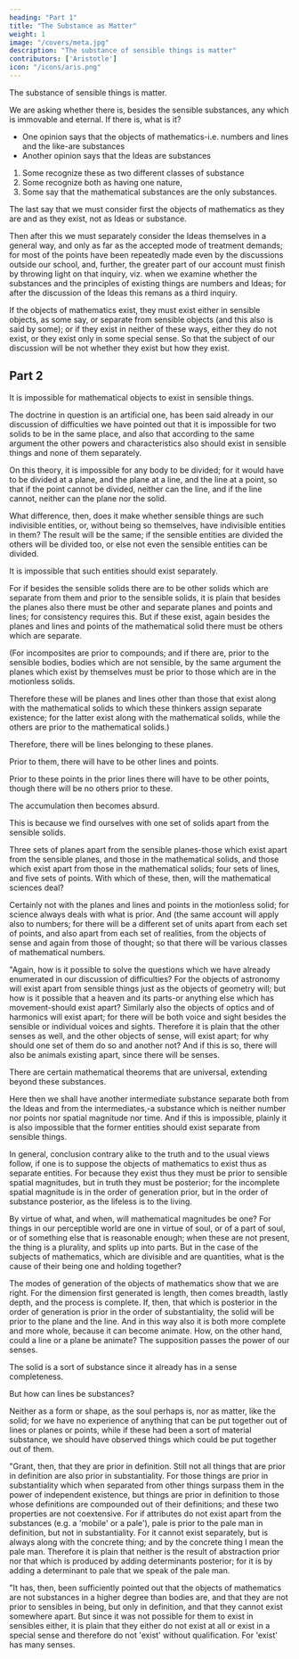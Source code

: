 ```yaml
---
heading: "Part 1"
title: "The Substance as Matter"
weight: 1
image: "/covers/meta.jpg"
description: "The substance of sensible things is matter"
contributors: ['Aristotle']
icon: "/icons/aris.png"
---
```




The substance of sensible things is matter. <!-- and , dealing in the treatise on physics with matter, and later with the substance which has actual existence.  -->

We are asking whether there is, besides the sensible substances, any which is immovable and eternal. If there is, what is it? 

<!-- is, we must first consider what is said by others, so that, if there is anything which they say wrongly, we may not be liable to the same objections, while, if there is any opinion common to them and us, we shall have no private grievance against ourselves on that account; for one must be content to state some points better than one's predecessors, and others no worse. -->

- One opinion says that the objects of mathematics-i.e. numbers and lines and the like-are substances
- Another opinion says that the Ideas are substances

1. Some recognize these as two different classes of substance
2. Some recognize both as having one nature,
3. Some say that the mathematical substances are the only substances. 

The last say that we must consider first the objects of mathematics as they are and as they exist, not as Ideas or substance. <!-- . , not qualifying them by any other characteristic-not asking, for instance, whether they are in fact Ideas or not, or whether they are the principles and substances of existing things or not, but only whether as objects of mathematics they exist or not, and if they exist, how they exist.  -->

Then after this we must separately consider the Ideas themselves in a general way, and only as far as the accepted mode of treatment demands; for most of the points have been repeatedly made even by the discussions outside our school, and, further, the greater part of our account must finish by throwing light on that inquiry, viz. when we examine whether the substances and the principles of existing things are numbers and Ideas; for after the discussion of the Ideas this remans as a third inquiry.

If the objects of mathematics exist, they must exist either in sensible objects, as some say, or separate from sensible objects (and this also is said by some); or if they exist in neither of these ways, either they do not exist, or they exist only in some special sense. So that the subject of our discussion will be not whether they exist but how they exist.


## Part 2

It is impossible for mathematical objects to exist in sensible things. 

The doctrine in question is an artificial one, has been said already in our discussion of difficulties we have pointed out that it is impossible for two solids to be in the same place, and also that according to the same argument the other powers and characteristics also should exist in sensible things and none of them separately. 

On this theory, it is impossible for any body to be divided; for it would have to be divided at a plane, and the plane at a line, and the line at a point, so that if the point cannot be divided, neither can the line, and if the line cannot, neither can the plane nor the solid. 

What difference, then, does it make whether sensible things are such indivisible entities, or, without being so themselves, have indivisible entities in them? The result will be the same; if the sensible entities are divided the others will be divided too, or else not even the sensible entities can be divided.

It is impossible that such entities should exist separately. 

For if besides the sensible solids there are to be other solids which are separate from them and prior to the sensible solids, it is plain that besides the planes also there must be other and separate planes and points and lines; for consistency requires this. But if these exist, again besides the planes and lines and points of the mathematical solid there must be others which are separate.

(For incomposites are prior to compounds; and if there are, prior to the sensible bodies, bodies which are not sensible, by the same argument the planes which exist by themselves must be prior to those which are in the motionless solids. 

Therefore these will be planes and lines other than those that exist along with the mathematical solids to which these thinkers assign separate existence; for the latter exist along with the mathematical solids, while the others are prior to the mathematical solids.) 

Therefore, there will be lines belonging to these planes. 

Prior to them, there will have to be other lines and points. 

Prior to these points in the prior lines there will have to be other points, though there will be no others prior to these. 

The accumulation then becomes absurd.

This is because we find ourselves with one set of solids apart from the sensible solids. 

Three sets of planes apart from the sensible planes-those which exist apart from the sensible planes, and those in the mathematical solids, and those which exist apart from those in the mathematical solids; four sets of lines, and five sets of points. With which of these, then, will the mathematical sciences deal? 

Certainly not with the planes and lines and points in the motionless solid; for science always deals with what is prior. And (the same account will apply also to numbers; for there will be a different set of units apart from each set of points, and also apart from each set of realities, from the objects of sense and again from those of thought; so that there will be various classes of mathematical numbers.

"Again, how is it possible to solve the questions which we have already enumerated in our discussion of difficulties? For the objects of astronomy will exist apart from sensible things just as the objects of geometry will; but how is it possible that a heaven and its parts-or anything else which has movement-should exist apart? Similarly also the objects of optics and of harmonics will exist apart; for there will be both voice and sight besides the sensible or individual voices and sights. Therefore it is plain that the other senses as well, and the other objects of sense, will exist apart; for why should one set of them do so and another not? And if this is so, there will also be animals existing apart, since there will be senses.

There are certain mathematical theorems that are universal, extending beyond these substances. 

Here then we shall have another intermediate substance separate both from the Ideas and from the intermediates,-a substance which is neither number nor points nor spatial magnitude nor time. And if this is impossible, plainly it is also impossible that the former entities should exist separate from sensible things.

In general, conclusion contrary alike to the truth and to the usual views follow, if one is to suppose the objects of mathematics to exist thus as separate entities. For because they exist thus they must be prior to sensible spatial magnitudes, but in truth they must be posterior; for the incomplete spatial magnitude is in the order of generation prior, but in the order of substance posterior, as the lifeless is to the living.

By virtue of what, and when, will mathematical magnitudes be one? For things in our perceptible world are one in virtue of soul, or of a part of soul, or of something else that is reasonable enough; when these are not present, the thing is a plurality, and splits up into parts. But in the case of the subjects of mathematics, which are divisible and are quantities, what is the cause of their being one and holding together?

The modes of generation of the objects of mathematics show that we are right. For the dimension first generated is length, then comes breadth, lastly depth, and the process is complete. If, then, that which is posterior in the order of generation is prior in the order of substantiality, the solid will be prior to the plane and the line. And in this way also it is both more complete and more whole, because it can become animate. How, on the other hand, could a line or a plane be animate? The supposition passes the power of our senses.

The solid is a sort of substance since it already has in a sense completeness. 

But how can lines be substances? 

Neither as a form or shape, as the soul perhaps is, nor as matter, like the solid; for we have no experience of anything that can be put together out of lines or planes or points, while if these had been a sort of material substance, we should have observed things which could be put together out of them.

"Grant, then, that they are prior in definition. Still not all things that are prior in definition are also prior in substantiality. For those things are prior in substantiality which when separated from other things surpass them in the power of independent existence, but things are prior in definition to those whose definitions are compounded out of their definitions; and these two properties are not coextensive. For if attributes do not exist apart from the substances (e.g. a 'mobile' or a pale'), pale is prior to the pale man in definition, but not in substantiality. For it cannot exist separately, but is always along with the concrete thing; and by the concrete thing I mean the pale man. Therefore it is plain that neither is the result of abstraction prior nor that which is produced by adding determinants posterior; for it is by adding a determinant to pale that we speak of the pale man.

"It has, then, been sufficiently pointed out that the objects of mathematics are not substances in a higher degree than bodies are, and that they are not prior to sensibles in being, but only in definition, and that they cannot exist somewhere apart. But since it was not possible for them to exist in sensibles either, it is plain that they either do not exist at all or exist in a special sense and therefore do not 'exist' without qualification. For 'exist' has many senses.

